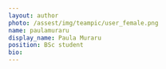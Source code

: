 ```yaml
---
layout: author
photo: /assest/img/teampic/user_female.png 
name: paulamuraru
display_name: Paula Muraru
position: BSc student
bio:
---
```


